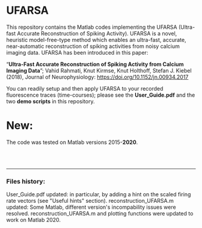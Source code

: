 # UFARSA
This repository contains the Matlab codes implementing the UFARSA (Ultra-fast Accurate Reconstruction of Spiking Activity). UFARSA is a novel, heuristic model-free-type method which enables an ultra-fast, accurate, near-automatic reconstruction of spiking activities from noisy calcium imaging data. UFARSA has been introduced in this paper: 

“**Ultra-Fast Accurate Reconstruction of Spiking Activity from Calcium Imaging Data**”; Vahid Rahmati, Knut Kirmse, Knut Holthoff, Stefan J. Kiebel (2018), Journal of Neurophysiology: https://doi.org/10.1152/jn.00934.2017

You can readily setup and then apply UFARSA to your recorded fluorescence traces (time-courses); please see the **User_Guide.pdf** and the two **demo scripts** in this repository.

# New:
The code was tested on Matlab versions 2015-**2020**.

<br />
<br />    

--------------------------------------------------------------------------------------------------------------------------------------
### Files history:
User_Guide.pdf updated: in particular, by adding a hint on the scaled firing rate vectors (see "Useful hints" section).
reconstruction_UFARSA.m updated: Some Matlab, different version's incompability issues were resolved.
reconstruction_UFARSA.m and plotting functions were updated to work on Matlab 2020.

